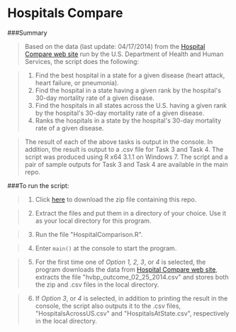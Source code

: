 Hospitals Compare
==================

###Summary
> Based on the data (last update: 04/17/2014) from the [Hospital Compare web site](http://hospitalcompare.hhs.gov)
run by the U.S. Department of Health and Human Services, the script does the following:

> 1. Find the best hospital in a state for a given disease (heart attack, heart failure, or pneumonia).
> 2. Find the hospital in a state having a given rank by the hospital's 30-day mortality rate of a given disease. 
> 3. Find the hospitals in all states across the U.S. having a given rank by the hospital's 30-day mortality rate of a given disease. 
> 4. Ranks the hospitals in a state by the hospital's 30-day mortality rate of a given disease.


> The result of each of the above tasks is output in the console. In addition, the result is output to a .csv file for Task 3 and Task 4. The script was produced using R x64 3.1.1 on Windows 7. The script and a pair of sample outputs for Task 3 and Task 4 are available in the main repo. 

###To run the script:
> 1. Click [here](https://github.com/SamanthaLui/HospitalsCompare/archive/master.zip) to download the zip file containing this repo.

> 2. Extract the files and put them in a directory of your choice. Use it as your local directory for this program.

> 3. Run the file "HospitalComparison.R".

> 4. Enter `main()` at the console to start the program.

> 5. For the first time one of _Option 1, 2, 3_, or _4_ is selected, the program downloads the data from [Hospital Compare web site](http://hospitalcompare.hhs.gov), extracts the file "hvbp_outcome_02_25_2014.csv" and stores both the zip and .csv files in the local directory.

> 6. If _Option 3_, or _4_ is selected, in addition to printing the result in the console, the script also outputs it to the .csv files, "HospitalsAcrossUS.csv" and "HospitalsAtState.csv", respectively in the local directory. 
